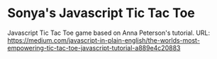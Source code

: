 # Sonya's Javascript Tic Tac Toe

Javascript Tic Tac Toe game based on Anna Peterson's tutorial.
  URL: https://medium.com/javascript-in-plain-english/the-worlds-most-empowering-tic-tac-toe-javascript-tutorial-a889e4c20883
